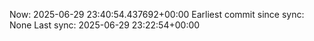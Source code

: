 Now: 2025-06-29 23:40:54.437692+00:00 Earliest commit since sync: None Last sync: 2025-06-29 23:22:54+00:00
